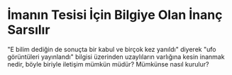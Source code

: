 # İmanın Tesisi İçin Bilgiye Olan İnanç Sarsılır

"E bilim dediğin de sonuçta bir kabul ve birçok kez yanıldı" diyerek "ufo
görüntüleri yayınlandı" bilgisi üzerinden uzaylıların varlığına kesin inanmak
nedir, böyle biriyle iletişim mümkün müdür? Mümkünse nasıl kurulur?
